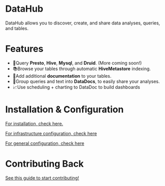 <!--
Copyright 2019 Pinterest, Inc

Licensed under the Apache License, Version 2.0 (the "License");
you may not use this file except in compliance with the License.
You may obtain a copy of the License at

    http://www.apache.org/licenses/LICENSE-2.0

Unless required by applicable law or agreed to in writing, software
distributed under the License is distributed on an "AS IS" BASIS,
WITHOUT WARRANTIES OR CONDITIONS OF ANY KIND, either express or implied.
See the License for the specific language governing permissions and
limitations under the License.
-->

# DataHub

DataHub allows you to discover, create, and share data analyses, queries, and tables.

# Features

-   🚀Query **Presto**, **Hive**, **Mysql**, and **Druid**. (More coming soon!)
-   📚Browse your tables through automatic **HiveMetastore** indexing.
-   📝Add additional **documentation** to your tables.
-   📄Group queries and text into **DataDocs**, to easily share your analyses.
-   📈Use scheduling + charting to DataDoc to build dashboards

# Installation & Configuration

[For installation, check here.](docs/admin_guide/setup_guide.md)

[For infrastructure configuration, check here](docs/admin_guide/infra_config.md)

[For general configuration, check here](docs/admin_guide/general_config.md)

# Contributing Back

[See this guide to start contributing!](docs/developer_guide/developer_setup.md)
